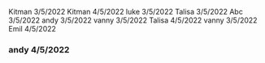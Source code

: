 Kitman 3/5/2022
Kitman 4/5/2022
luke 3/5/2022
Talisa 3/5/2022
Abc 3/5/2022
andy 3/5/2022
vanny 3/5/2022
Talisa 4/5/2022
vanny 3/5/2022
Emil 4/5/2022
<h3>andy 4/5/2022</h3>

